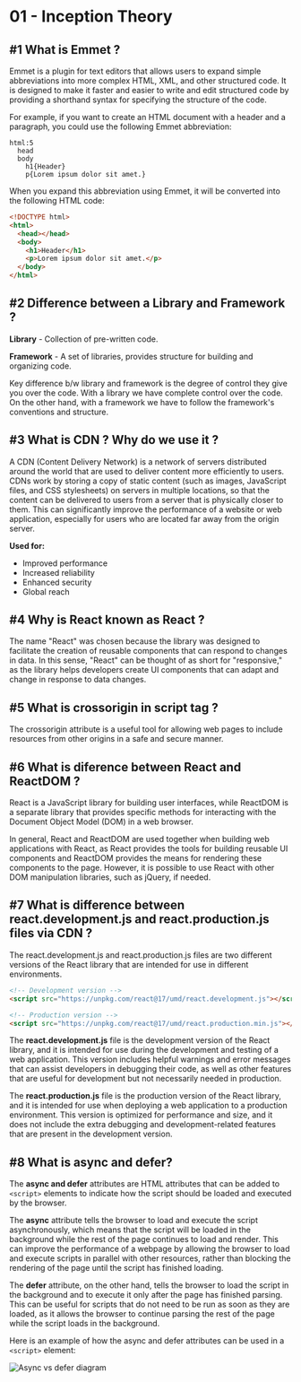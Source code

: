 # 01 - Inception Theory

## #1 What is Emmet ?

Emmet is a plugin for text editors that allows users to expand simple abbreviations into more complex HTML, XML, and other structured code. It is designed to make it faster and easier to write and edit structured code by providing a shorthand syntax for specifying the structure of the code.

For example, if you want to create an HTML document with a header and a paragraph, you could use the following Emmet abbreviation:

```
html:5
  head
  body
    h1{Header}
    p{Lorem ipsum dolor sit amet.}
```

When you expand this abbreviation using Emmet, it will be converted into the following HTML code:

```html
<!DOCTYPE html>
<html>
  <head></head>
  <body>
    <h1>Header</h1>
    <p>Lorem ipsum dolor sit amet.</p>
  </body>
</html>
```

## #2 Difference between a Library and Framework ?

**Library** - Collection of pre-written code.

**Framework** - A set of libraries, provides structure for building and organizing code.

Key difference b/w library and framework is the degree of control they give you over the code.
With a library we have complete control over the code.
On the other hand, with a framework we have to follow the framework's conventions and structure.

## #3 What is CDN ? Why do we use it ?

A CDN (Content Delivery Network) is a network of servers distributed around the world that are used to deliver content more efficiently to users. CDNs work by storing a copy of static content (such as images, JavaScript files, and CSS stylesheets) on servers in multiple locations, so that the content can be delivered to users from a server that is physically closer to them. This can significantly improve the performance of a website or web application, especially for users who are located far away from the origin server.

**Used for:**

- Improved performance
- Increased reliability
- Enhanced security
- Global reach

## #4 Why is React known as React ?

The name "React" was chosen because the library was designed to facilitate the creation of reusable components that can respond to changes in data. In this sense, "React" can be thought of as short for "responsive," as the library helps developers create UI components that can adapt and change in response to data changes.

## #5 What is crossorigin in script tag ?

The crossorigin attribute is a useful tool for allowing web pages to include resources from other origins in a safe and secure manner.

## #6 What is diference between React and ReactDOM ?

React is a JavaScript library for building user interfaces, while ReactDOM is a separate library that provides specific methods for interacting with the Document Object Model (DOM) in a web browser.

In general, React and ReactDOM are used together when building web applications with React, as React provides the tools for building reusable UI components and ReactDOM provides the means for rendering these components to the page. However, it is possible to use React with other DOM manipulation libraries, such as jQuery, if needed.

## #7 What is difference between react.development.js and react.production.js files via CDN ?

The react.development.js and react.production.js files are two different versions of the React library that are intended for use in different environments.

```html
<!-- Development version -->
<script src="https://unpkg.com/react@17/umd/react.development.js"></script>

<!-- Production version -->
<script src="https://unpkg.com/react@17/umd/react.production.min.js"></script>
```

The **react.development.js** file is the development version of the React library, and it is intended for use during the development and testing of a web application. This version includes helpful warnings and error messages that can assist developers in debugging their code, as well as other features that are useful for development but not necessarily needed in production.

The **react.production.js** file is the production version of the React library, and it is intended for use when deploying a web application to a production environment. This version is optimized for performance and size, and it does not include the extra debugging and development-related features that are present in the development version.

## #8 What is async and defer?

The **async and defer** attributes are HTML attributes that can be added to `<script>` elements to indicate how the script should be loaded and executed by the browser.

The **async** attribute tells the browser to load and execute the script asynchronously, which means that the script will be loaded in the background while the rest of the page continues to load and render. This can improve the performance of a webpage by allowing the browser to load and execute scripts in parallel with other resources, rather than blocking the rendering of the page until the script has finished loading.

The **defer** attribute, on the other hand, tells the browser to load the script in the background and to execute it only after the page has finished parsing. This can be useful for scripts that do not need to be run as soon as they are loaded, as it allows the browser to continue parsing the rest of the page while the script loads in the background.

Here is an example of how the async and defer attributes can be used in a `<script>` element:

![Async vs defer diagram](https://miro.medium.com/max/1186/1*uNyy0B3r1QUBiD8sDqDgkQ.png)
